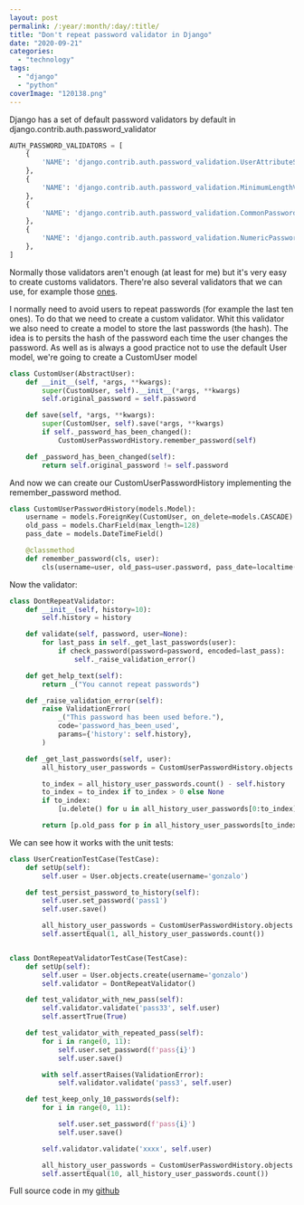 ```yaml
---
layout: post
permalink: /:year/:month/:day/:title/
title: "Don't repeat password validator in Django"
date: "2020-09-21"
categories: 
  - "technology"
tags: 
  - "django"
  - "python"
coverImage: "120138.png"
---
```


Django has a set of default password validators by default in django.contrib.auth.password_validator

```python
AUTH_PASSWORD_VALIDATORS = [
    {
        'NAME': 'django.contrib.auth.password_validation.UserAttributeSimilarityValidator',
    },
    {
        'NAME': 'django.contrib.auth.password_validation.MinimumLengthValidator',
    },
    {
        'NAME': 'django.contrib.auth.password_validation.CommonPasswordValidator',
    },
    {
        'NAME': 'django.contrib.auth.password_validation.NumericPasswordValidator',
    },
]
```

Normally those validators aren't enough (at least for me) but it's very easy to create customs validators. There're also several validators that we can use, for example those [ones](https://sixfeetup.com/blog/custom-password-validators-in-django).

I normally need to avoid users to repeat passwords (for example the last ten ones). To do that we need to create a custom validator. Whit this validator we also need to create a model to store the last passwords (the hash). The idea is to persits the hash of the password each time the user changes the password. As well as is always a good practice not to use the default User model, we're going to create a CustomUser model

```python
class CustomUser(AbstractUser):
    def __init__(self, *args, **kwargs):
        super(CustomUser, self).__init__(*args, **kwargs)
        self.original_password = self.password

    def save(self, *args, **kwargs):
        super(CustomUser, self).save(*args, **kwargs)
        if self._password_has_been_changed():
            CustomUserPasswordHistory.remember_password(self)

    def _password_has_been_changed(self):
        return self.original_password != self.password
```

And now we can create our CustomUserPasswordHistory implementing the remember_password method.

```python
class CustomUserPasswordHistory(models.Model):
    username = models.ForeignKey(CustomUser, on_delete=models.CASCADE)
    old_pass = models.CharField(max_length=128)
    pass_date = models.DateTimeField()

    @classmethod
    def remember_password(cls, user):
        cls(username=user, old_pass=user.password, pass_date=localtime()).save()
```

Now the validator:

```python
class DontRepeatValidator:
    def __init__(self, history=10):
        self.history = history

    def validate(self, password, user=None):
        for last_pass in self._get_last_passwords(user):
            if check_password(password=password, encoded=last_pass):
                self._raise_validation_error()

    def get_help_text(self):
        return _("You cannot repeat passwords")

    def _raise_validation_error(self):
        raise ValidationError(
            _("This password has been used before."),
            code='password_has_been_used',
            params={'history': self.history},
        )

    def _get_last_passwords(self, user):
        all_history_user_passwords = CustomUserPasswordHistory.objects.filter(username_id=user).order_by('id')

        to_index = all_history_user_passwords.count() - self.history
        to_index = to_index if to_index > 0 else None
        if to_index:
            [u.delete() for u in all_history_user_passwords[0:to_index]]

        return [p.old_pass for p in all_history_user_passwords[to_index:]]
```

We can see how it works with the unit tests:

```python
class UserCreationTestCase(TestCase):
    def setUp(self):
        self.user = User.objects.create(username='gonzalo')

    def test_persist_password_to_history(self):
        self.user.set_password('pass1')
        self.user.save()

        all_history_user_passwords = CustomUserPasswordHistory.objects.filter(username_id=self.user)
        self.assertEqual(1, all_history_user_passwords.count())


class DontRepeatValidatorTestCase(TestCase):
    def setUp(self):
        self.user = User.objects.create(username='gonzalo')
        self.validator = DontRepeatValidator()

    def test_validator_with_new_pass(self):
        self.validator.validate('pass33', self.user)
        self.assertTrue(True)

    def test_validator_with_repeated_pass(self):
        for i in range(0, 11):
            self.user.set_password(f'pass{i}')
            self.user.save()

        with self.assertRaises(ValidationError):
            self.validator.validate('pass3', self.user)

    def test_keep_only_10_passwords(self):
        for i in range(0, 11):

            self.user.set_password(f'pass{i}')
            self.user.save()

        self.validator.validate('xxxx', self.user)

        all_history_user_passwords = CustomUserPasswordHistory.objects.filter(username_id=self.user)
        self.assertEqual(10, all_history_user_passwords.count())
```

Full source code in my [github](https://github.com/gonzalo123/dont-repeat-password-validator-Django)
